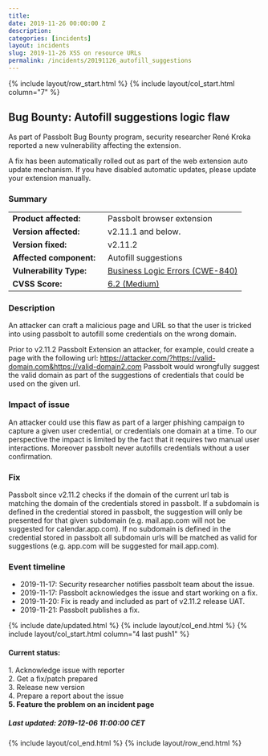 ```yaml
---
title:
date: 2019-11-26 00:00:00 Z
description:
categories: [incidents]
layout: incidents
slug: 2019-11-26 XSS on resource URLs
permalink: /incidents/20191126_autofill_suggestions
---
```


{% include layout/row_start.html %}
{% include layout/col_start.html column="7" %}

## Bug Bounty: Autofill suggestions logic flaw

As part of Passbolt Bug Bounty program, security researcher René Kroka reported a new vulnerability affecting the 
extension.

A fix has been automatically rolled out as part of the web extension auto update mechanism. If you have disabled 
automatic updates, please update your extension manually.

### Summary
<table class="table-parameters">
<tr>
    <td><strong>Product affected: </strong></td>
    <td>Passbolt browser extension</td>
</tr>
<tr>
    <td><strong>Version affected: </strong></td>
    <td>v2.11.1 and below.</td>
</tr>
<tr>
    <td><strong>Version fixed: </strong></td>
    <td>v2.11.2</td>
</tr>
<tr>
    <td><strong>Affected component: </strong>&nbsp;</td>
    <td>Autofill suggestions</td>
</tr>
<tr>
    <td><strong>Vulnerability Type: </strong></td>
    <td><a href="https://cwe.mitre.org/data/definitions/840.html">
            Business Logic Errors (CWE-840)
        </a>
    </td>
</tr>
<tr>
    <td><strong>CVSS Score: </strong></td>
    <td>
        <a href="https://nvd.nist.gov/vuln-metrics/cvss/v3-calculator?vector=AV:N/AC:L/PR:N/UI:R/S:U/C:H/I:N/A:N/E:H/RL:O/RC:C">
            6.2 (Medium)
        </a>
    </td>
</tr>
</table>

### Description

An attacker can craft a malicious page and URL so that the user is tricked into using passbolt to autofill 
some credentials on the wrong domain.

Prior to v2.11.2 Passbolt Extension an attacker, for example, could create a page with the following url: 
https://attacker.com/?https://valid-domain.com&https://valid-domain2.com Passbolt would wrongfully suggest the 
valid domain as part of the suggestions of credentials that could be used on the given url.

### Impact of issue

An attacker could use this flaw as part of a larger phishing campaign to capture a given user credential, or 
credentials one domain at a time. To our perspective the impact is limited by the fact that it requires two manual 
user interactions. Moreover passbolt never autofills credentials without a user confirmation.

### Fix

Passbolt since v2.11.2 checks if the domain of the current url tab is matching the domain of the credentials stored in 
passbolt. If a subdomain is defined in the credential stored in passbolt, the suggestion will only be presented for 
that given subdomain (e.g. mail.app.com will not be suggested for calendar.app.com). If no subdomain is defined in 
the credential stored in passbolt all subdomain urls will be matched as valid for suggestions (e.g. app.com will be 
suggested for mail.app.com).

### Event timeline

*   2019-11-17: Security researcher notifies passbolt team about the issue.
*   2019-11-17: Passbolt acknowledges the issue and start working on a fix.
*   2019-11-20: Fix is ready and included as part of v2.11.2 release UAT.
*   2019-11-21: Passbolt publishes a fix.

{% include date/updated.html %}
{% include layout/col_end.html %}
{% include layout/col_start.html column="4 last push1" %}

<div class="tldr message success">
    <h4>Current status:</h4>
    1. Acknowledge issue with reporter<br/>
    2. Get a fix/patch prepared<br/>
    3. Release new version<br/>
    4. Prepare a report about the issue<br/>
    <strong>5. Feature the problem on an incident page</strong>
    <h5>Last updated: 2019-12-06 11:00:00 CET</h5>
</div>

{% include layout/col_end.html %}
{% include layout/row_end.html %}
